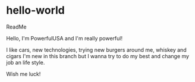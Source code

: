 # hello-world
ReadMe

Hello, I'm PowerfulUSA and I'm really powerful!

I like cars, new technologies, trying new burgers around me, whiskey and cigars
I'm new in this branch but I wanna try to do my best and change my job an life style.

Wish me luck!
